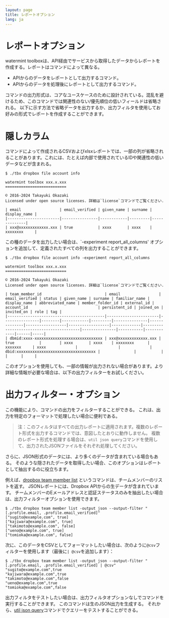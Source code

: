 ```yaml
---
layout: page
title: レポートオプション
lang: ja
---
```


# レポートオプション

watermint toolboxは、API経由でサービスから取得したデータからレポートを作成する。レポートはコマンドによって異なる。

* APIからのデータをレポートとして出力するコマンド。
* APIからのデータを処理後にレポートとして出力するコマンド。

コマンドの出力形式は、コアなユースケースのために設計されている。混乱を避けるため、このコマンドでは関連性のない/優先順位の低いフィールドは省略される。
以下に示す方法で省略データを出力するか、出力フィルタを使用してお好みの形式でレポートを作成することができます。

# 隠しカラム

コマンドによって作成されるCSVおよびxlsxレポートでは、一部の列が省略されることがあります。これには、たとえば内部で使用されているIDや関連性の低いデータなどが含まれる。

```
$ ./tbx dropbox file account info

watermint toolbox xxx.x.xxx
===========================

© 2016-2024 Takayuki Okazaki
Licensed under open source licenses. 詳細は`license`コマンドでご覧ください.

| email                 | email_verified | given_name | surname | display_name |
|-----------------------|----------------|------------|---------|--------------|
| xxx@xxxxxxxxxxxxx.xxx | true           | xxxx       | xxxx    | xxxxxxxx     |
```

この種のデータを出力したい場合は、`-experiment report_all_columns' オプションを追加して、定義されたすべての列を出力することができます。

```
$ ./tbx dropbox file account info -experiment report_all_columns

watermint toolbox xxx.x.xxx
===========================

© 2016-2024 Takayuki Okazaki
Licensed under open source licenses. 詳細は`license`コマンドでご覧ください.

| team_member_id                            | email                 | email_verified | status | given_name | surname | familiar_name | display_name | abbreviated_name | member_folder_id | external_id | account_id                               | persistent_id | joined_on | invited_on | role | tag |
|-------------------------------------------|-----------------------|----------------|--------|------------|---------|---------------|--------------|------------------|------------------|-------------|------------------------------------------|---------------|-----------|------------|------|-----|
| dbmid:xxxx-xxxxxxxxxxxxxxxxxxxxxxxxxxxxxx | xxx@xxxxxxxxxxxxx.xxx | true           |        | xxxx       | xxxx    | xxxxxxxx      | xxxxxxx     | xxxx             |                  |             | dbid:xxxxxxxxxxxxxxxxxxxxxxxxxxxxxxxxxxx |               |           |            |      |     |
```

このオプションを使用しても、一部の情報が出力されない場合があります。より詳細な情報が必要な場合は、以下の出力フィルターをお試しください。

# 出力フィルター・オプション

この機能により、コマンドの出力をフィルターすることができる。
これは、出力を特定のフォーマットで処理したい場合に便利である。

> 注：このフィルタはすべての出力レポートに適用されます。複数のレポート形式を出力するコマンドでは、意図したとおりに動作しません。
> 複数のレポート形式を処理する場合は、`util json query`コマンドを使用して、出力されたJSONファイルをそれぞれ処理してください。
>

さらに、JSON形式のデータには、より多くのデータが含まれている場合もある。
そのような隠されたデータを取得したい場合、このオプションはレポートとして抽出するのに役立ちます。

例えば、[dropbox team member list](https://toolbox.watermint.org/commands/dropbox-team-member-list.html)
というコマンドは、チームメンバーのリストを返す。
JSONレポートには、Dropbox APIからの生データが含まれています。
チームメンバーのEメールアドレスと認証ステータスのみを抽出したい場合は、出力フィルターオプションを使用できます。

```
$ ./tbx dropbox team member list -output json --output-filter "[.profile.email, .profile.email_verified]"
["sugito@example.com", true]
["kajiwara@example.com", true]
["takimoto@example.com", false]
["ueno@example.com", true]
["tomioka@example.com", false]
```

次に、このデータをCSVとしてフォーマットしたい場合は、次のように`@csv`フィルターを使用します（最後に`| @csv`を追加します）：

```
$ ./tbx dropbox team member list -output json --output-filter "[.profile.email, .profile.email_verified] | @csv"
"sugito@example.com",true
"kajiwara@example.com",true
"takimoto@example.com",false
"ueno@example.com",true
"tomioka@example.com",false
```

出力フィルタをテストしたい場合は、出力フィルタオプションなしでコマンドを実行することができます。
このコマンドは生のJSON出力を生成する。
それから、[util json query](https://toolbox.watermint.org/commands/util-json-query.html)コマンドでクエリーをテストすることができる。


